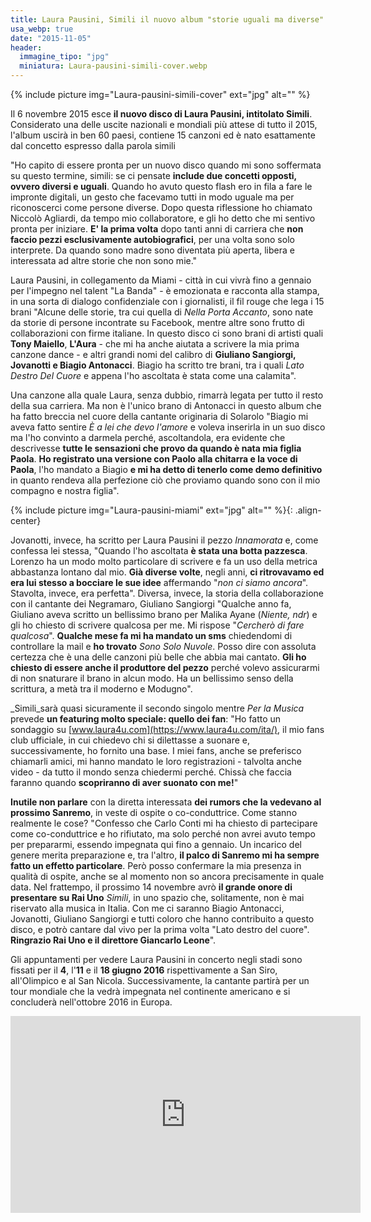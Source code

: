```yaml
---
title: Laura Pausini, Simili il nuovo album "storie uguali ma diverse"
usa_webp: true
date: "2015-11-05"
header:
  immagine_tipo: "jpg"
  miniatura: Laura-pausini-simili-cover.webp
---
```


{% include picture img="Laura-pausini-simili-cover" ext="jpg" alt="" %}

Il 6 novembre 2015 esce **il nuovo disco di Laura Pausini, intitolato Simili**. Considerato una delle uscite nazionali e mondiali più attese di tutto il 2015, l'album uscirà in ben 60 paesi, contiene 15 canzoni ed è nato esattamente dal concetto espresso dalla parola simili

"Ho capito di essere pronta per un nuovo disco quando mi sono soffermata su questo termine, simili: se ci pensate **include due concetti opposti, ovvero diversi e uguali**. Quando ho avuto questo flash ero in fila a fare le impronte digitali, un gesto che facevamo tutti in modo uguale ma per riconoscerci come persone diverse. Dopo questa riflessione ho chiamato Niccolò Agliardi, da tempo mio collaboratore, e gli ho detto che mi sentivo pronta per iniziare. **E' la prima volta** dopo tanti anni di carriera che **non faccio pezzi esclusivamente autobiografici**, per una volta sono solo interprete. Da quando sono madre sono diventata più aperta, libera e interessata ad altre storie che non sono mie."

Laura Pausini, in collegamento da Miami - città in cui vivrà fino a gennaio per l'impegno nel talent "La Banda" - è emozionata e racconta alla stampa, in una sorta di dialogo confidenziale con i giornalisti, il fil rouge che lega i 15 brani "Alcune delle storie, tra cui quella di _Nella Porta Accanto_, sono nate da storie di persone incontrate su Facebook, mentre altre sono frutto di collaborazioni con firme italiane. In questo disco ci sono brani di artisti quali **Tony Maiello**, **L'Aura** - che mi ha anche aiutata a scrivere la mia prima canzone dance - e altri grandi nomi del calibro di **Giuliano Sangiorgi, Jovanotti e Biagio Antonacci**. Biagio ha scritto tre brani, tra i quali _Lato Destro Del Cuore_ e appena l'ho ascoltata è stata come una calamita".

Una canzone alla quale Laura, senza dubbio, rimarrà legata per tutto il resto della sua carriera. Ma non è l'unico brano di Antonacci in questo album che ha fatto breccia nel cuore della cantante originaria di Solarolo "Biagio mi aveva fatto sentire _È a lei che devo l'amore_ e voleva inserirla in un suo disco ma l'ho convinto a darmela perché, ascoltandola, era evidente che descrivesse **tutte le sensazioni che provo da quando è nata mia figlia Paola**. **Ho registrato una versione con Paolo alla chitarra e la voce di Paola**, l'ho mandato a Biagio **e mi ha detto di tenerlo come demo definitivo** in quanto rendeva alla perfezione ciò che proviamo quando sono con il mio compagno e nostra figlia".

{% include picture img="Laura-pausini-miami" ext="jpg" alt="" %}{: .align-center}

Jovanotti, invece, ha scritto per Laura Pausini il pezzo _Innamorata_ e, come confessa lei stessa, "Quando l'ho ascoltata **è stata una botta pazzesca**. Lorenzo ha un modo molto particolare di scrivere e fa un uso della metrica abbastanza lontano dal mio. **Già diverse volte**, negli anni, **ci ritrovavamo ed era lui stesso a bocciare le sue idee** affermando "_non ci siamo ancora_". Stavolta, invece, era perfetta". Diversa, invece, la storia della collaborazione con il cantante dei Negramaro, Giuliano Sangiorgi "Qualche anno fa, Giuliano aveva scritto un bellissimo brano per Malika Ayane (_Niente, ndr_) e gli ho chiesto di scrivere qualcosa per me. Mi rispose "_Cercherò di fare qualcosa_". **Qualche mese fa mi ha mandato un sms** chiedendomi di controllare la mail e **ho trovato** _Sono Solo Nuvole_. Posso dire con assoluta certezza che è una delle canzoni più belle che abbia mai cantato. **Gli ho chiesto di essere anche il produttore del pezzo** perché volevo assicurarmi di non snaturare il brano in alcun modo. Ha un bellissimo senso della scrittura, a metà tra il moderno e Modugno".

_Simili_sarà quasi sicuramente il secondo singolo mentre _Per la Musica_ prevede **un featuring molto speciale: quello dei fan**: "Ho fatto un sondaggio su [www.laura4u.com](https://www.laura4u.com/ita/), il mio fans club ufficiale, in cui chiedevo chi si dilettasse a suonare e, successivamente, ho fornito una base. I miei fans, anche se preferisco chiamarli amici, mi hanno mandato le loro registrazioni - talvolta anche video - da tutto il mondo senza chiedermi perché. Chissà che faccia faranno quando **scopriranno di aver suonato con me!**"

**Inutile non parlare** con la diretta interessata **dei rumors che la vedevano al prossimo Sanremo**, in veste di ospite o co-conduttrice. Come stanno realmente le cose? "Confesso che Carlo Conti mi ha chiesto di partecipare come co-conduttrice e ho rifiutato, ma solo perché non avrei avuto tempo per prepararmi, essendo impegnata qui fino a gennaio. Un incarico del genere merita preparazione e, tra l'altro, **il palco di Sanremo mi ha sempre fatto un effetto particolare**. Però posso confermare la mia presenza in qualità di ospite, anche se al momento non so ancora precisamente in quale data. Nel frattempo, il prossimo 14 novembre avrò **il grande onore di presentare su Rai Uno** _Simili_, in uno spazio che, solitamente, non è mai riservato alla musica in Italia. Con me ci saranno Biagio Antonacci, Jovanotti, Giuliano Sangiorgi e tutti coloro che hanno contribuito a questo disco, e potrò cantare dal vivo per la prima volta "Lato destro del cuore". **Ringrazio Rai Uno e il direttore Giancarlo Leone**".

Gli appuntamenti per vedere Laura Pausini in concerto negli stadi sono fissati per il **4**, l'**11** e il **18 giugno 2016** rispettivamente a San Siro, all'Olimpico e al San Nicola. Successivamente, la cantante partirà per un tour mondiale che la vedrà impegnata nel continente americano e si concluderà nell'ottobre 2016 in Europa.

<iframe width="560" height="315" src="https://www.youtube.com/embed/0zZzjesaHCM" frameborder="0" allow="accelerometer; autoplay; encrypted-media; gyroscope; picture-in-picture" allowfullscreen></iframe>

